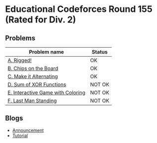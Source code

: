 # Educational Codeforces Round 155 (Rated for Div. 2)

## Problems

|Problem name|Status|
|------------|---------|
| [A. Rigged!](problems/A._Rigged!.md)|OK|
| [B. Chips on the Board](problems/B._Chips_on_the_Board.md)|OK|
| [C. Make it Alternating](problems/C._Make_it_Alternating.md)|OK|
| [D. Sum of XOR Functions](problems/D._Sum_of_XOR_Functions.md)|NOT OK|
| [E. Interactive Game with Coloring](problems/E._Interactive_Game_with_Coloring.md)|NOT OK|
| [F. Last Man Standing](problems/F._Last_Man_Standing.md)|NOT OK|
## Blogs

- [Announcement](blogs/Announcement.md)
- [Tutorial](blogs/Tutorial.md)
